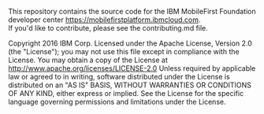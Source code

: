 This repository contains the source code for the IBM MobileFirst Foundation developer center https://mobilefirstplatform.ibmcloud.com.  
If you'd like to contribute, please see the contributing.md file.

Copyright 2016 IBM Corp.
Licensed under the Apache License, Version 2.0 (the "License"); you may not use this file except in compliance with the License. You may obtain a copy of the License at
http://www.apache.org/licenses/LICENSE-2.0
Unless required by applicable law or agreed to in writing, software distributed under the License is distributed on an "AS IS" BASIS, WITHOUT WARRANTIES OR CONDITIONS OF ANY KIND, either express or implied. See the License for the specific language governing permissions and limitations under the License.
